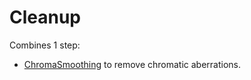 # Cleanup

Combines 1 step:

* [ChromaSmoothing](../src/Processing/Processing/chromasmoothing.md) to remove chromatic aberrations.
